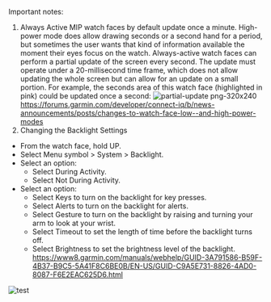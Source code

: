 Important notes:
1. Always Active
  MIP watch faces by default update once a minute. High-power mode does allow drawing seconds or a second hand for a period, but sometimes the user wants that kind of information available the moment their eyes focus on the watch. Always-active watch faces can perform a partial update of the screen every second. The update must operate under a 20-millisecond time frame, which does not allow updating the whole screen but can allow for an update on a small portion. For example, the seconds area of this watch face (highlighted in pink) could be updated once a second:
![partial-update png-320x240](https://github.com/user-attachments/assets/b7075e6d-098a-4c57-a384-41656830b3cf)
https://forums.garmin.com/developer/connect-iq/b/news-announcements/posts/changes-to-watch-face-low--and-high-power-modes
3. Changing the Backlight Settings
  - From the watch face, hold UP.
  - Select Menu symbol > System > Backlight.
  - Select an option:
    - Select During Activity.
    - Select Not During Activity.
  - Select an option:
    - Select Keys to turn on the backlight for key presses.
    - Select Alerts to turn on the backlight for alerts.
    - Select Gesture to turn on the backlight by raising and turning your arm to look at your wrist.
    - Select Timeout to set the length of time before the backlight turns off.
    - Select Brightness to set the brightness level of the backlight.
https://www8.garmin.com/manuals/webhelp/GUID-3A791586-B59F-4B37-B9C5-5A41F8C6BE0B/EN-US/GUID-C9A5E731-8826-4AD0-8087-F6E2EAC625D6.html
  
![test](https://github.com/user-attachments/assets/836b1ca3-0925-439b-addb-9d523858345f)
